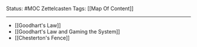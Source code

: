 Status: #MOC 
Zettelcasten Tags: [[Map Of Content]]

---

- [[Goodhart's Law]]
- [[Goodhart's Law and Gaming the System]]
- [[Chesterton's Fence]]
